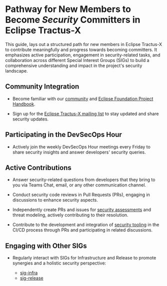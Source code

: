 # Pathway for New Members to Become _Security_ Committers in Eclipse Tractus-X

This guide, lays out a structured path for new members in Eclipse Tractus-X to contribute meaningfully and progress towards becoming committers. It emphasizes active participation, engagement in security-related tasks, and collaboration across different Special Interest Groups (SIGs) to build a comprehensive understanding and impact in the project's security landscape.

## Community Integration

- Become familiar with our [community](https://eclipse-tractusx.github.io/docs/developer) and [Eclipse Foundation Project Handbook](https://www.eclipse.org/projects/handbook/).

- Sign up for the [Eclipse Tractus-X mailing list](https://eclipse-tractusx.github.io/docs/oss/how-to-contribute/#dev-mailinglist) to stay updated and share security updates.

## Participating in the DevSecOps Hour

- Actively join the weekly DevSecOps Hour meetings every Friday to share security insights and answer developers' security queries.

## Active Contributions

- Answer security-related questions from developers that they bring to you via Teams Chat, email, or any other communication channel.

- Conduct security code reviews in Pull Requests (PRs), engaging in discussions to enhance security aspects.

- Independently create PRs and issues for [security assessments](https://github.com/eclipse-tractusx/sig-security/blob/main/security-assessment.md) and threat modeling, actively contributing to their resolution.

- Contribute to the development and integration of [security tooling](https://github.com/eclipse-tractusx/sig-security/blob/main/security-tooling.md) in the CI/CD process through PRs and participating in related discussions.

## Engaging with Other SIGs

- Regularly interact with SIGs for Infrastructure and Release to promote synergies and a holistic security perspective:

  - [sig-infra](https://github.com/eclipse-tractusx/sig-infra)
  - [sig-release](https://github.com/eclipse-tractusx/sig-release)

<!--
## Potential SIG-Security Meetings

[Reserved for future dedicated SIG-Security meetings]
-->

